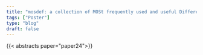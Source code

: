 ```yaml
---
title: "mosdef: a collection of MOSt frequently used and useful Differential Expression Functions"
tags: ["Poster"]
type: "blog"
draft: false
---
```


{{< abstracts paper="paper24">}}


